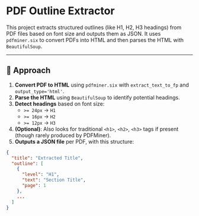 # PDF Outline Extractor

This project extracts structured outlines (like H1, H2, H3 headings) from PDF files based on font size and outputs them as JSON. It uses `pdfminer.six` to convert PDFs into HTML and then parses the HTML with `BeautifulSoup`.

---

## 🧠 Approach

1. **Convert PDF to HTML** using `pdfminer.six` with `extract_text_to_fp` and `output_type='html'`.
2. **Parse the HTML** using `BeautifulSoup` to identify potential headings.
3. **Detect headings** based on font size:
   - `>= 24px` → `H1`
   - `>= 16px` → `H2`
   - `>= 12px` → `H3`
4. **(Optional)**: Also looks for traditional `<h1>`, `<h2>`, `<h3>` tags if present (though rarely produced by PDFMiner).
5. **Outputs a JSON file** per PDF, with this structure:

```json
{
  "title": "Extracted Title",
  "outline": [
    {
      "level": "H1",
      "text": "Section Title",
      "page": 1
    },
    ...
  ]
}
